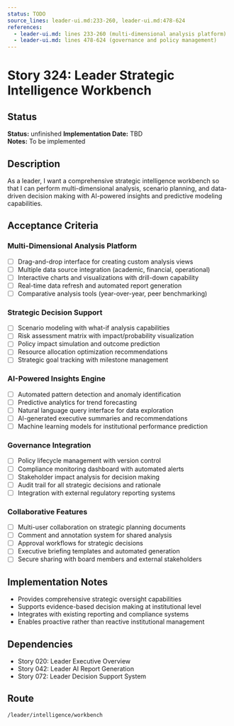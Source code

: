 ```yaml
---
status: TODO
source_lines: leader-ui.md:233-260, leader-ui.md:478-624
references:
  - leader-ui.md: lines 233-260 (multi-dimensional analysis platform)
  - leader-ui.md: lines 478-624 (governance and policy management)
---
```

# Story 324: Leader Strategic Intelligence Workbench

## Status
**Status:** unfinished
**Implementation Date:** TBD  
**Notes:** To be implemented

## Description
As a leader, I want a comprehensive strategic intelligence workbench so that I can perform multi-dimensional analysis, scenario planning, and data-driven decision making with AI-powered insights and predictive modeling capabilities.

## Acceptance Criteria

### Multi-Dimensional Analysis Platform
- [ ] Drag-and-drop interface for creating custom analysis views
- [ ] Multiple data source integration (academic, financial, operational)
- [ ] Interactive charts and visualizations with drill-down capability
- [ ] Real-time data refresh and automated report generation
- [ ] Comparative analysis tools (year-over-year, peer benchmarking)

### Strategic Decision Support
- [ ] Scenario modeling with what-if analysis capabilities
- [ ] Risk assessment matrix with impact/probability visualization
- [ ] Policy impact simulation and outcome prediction
- [ ] Resource allocation optimization recommendations
- [ ] Strategic goal tracking with milestone management

### AI-Powered Insights Engine
- [ ] Automated pattern detection and anomaly identification
- [ ] Predictive analytics for trend forecasting
- [ ] Natural language query interface for data exploration
- [ ] AI-generated executive summaries and recommendations
- [ ] Machine learning models for institutional performance prediction

### Governance Integration
- [ ] Policy lifecycle management with version control
- [ ] Compliance monitoring dashboard with automated alerts
- [ ] Stakeholder impact analysis for decision making
- [ ] Audit trail for all strategic decisions and rationale
- [ ] Integration with external regulatory reporting systems

### Collaborative Features
- [ ] Multi-user collaboration on strategic planning documents
- [ ] Comment and annotation system for shared analysis
- [ ] Approval workflows for strategic decisions
- [ ] Executive briefing templates and automated generation
- [ ] Secure sharing with board members and external stakeholders

## Implementation Notes
- Provides comprehensive strategic oversight capabilities
- Supports evidence-based decision making at institutional level
- Integrates with existing reporting and compliance systems
- Enables proactive rather than reactive institutional management

## Dependencies
- Story 020: Leader Executive Overview
- Story 042: Leader AI Report Generation
- Story 072: Leader Decision Support System

## Route
`/leader/intelligence/workbench`
